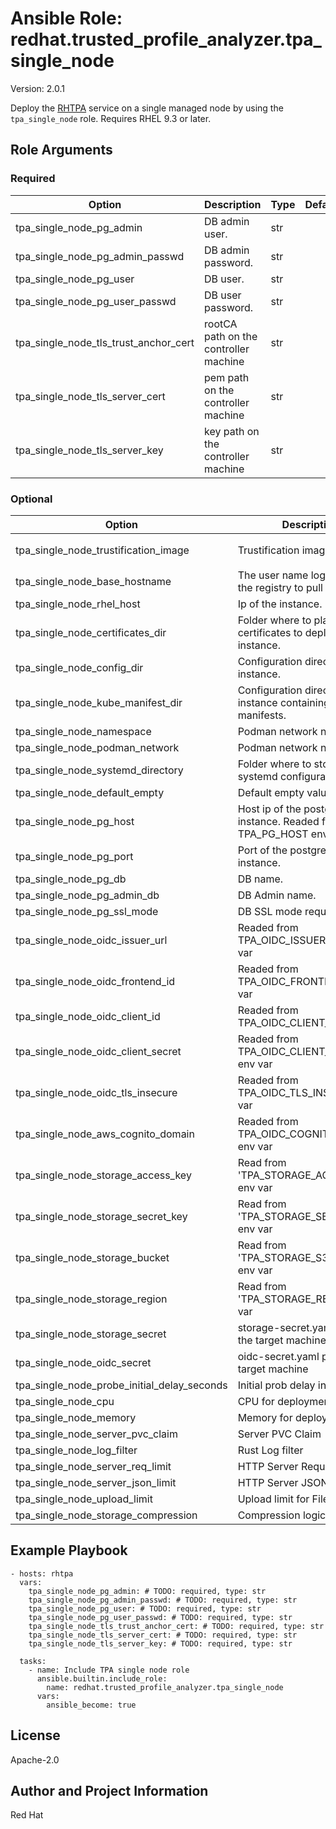 <!--- to update this file, update files in the role's meta/ directory (and/or its README.j2 template) and run "make role-readme" -->

# Ansible Role: redhat.trusted_profile_analyzer.tpa_single_node

Version: 2.0.1

Deploy the [RHTPA](https://docs.redhat.com/en/documentation/red_hat_trusted_profile_analyzer/) service on a single managed node by using the `tpa_single_node` role.
Requires RHEL 9.3 or later.

## Role Arguments

### Required

| Option                                | Description                           | Type | Default |
| ------------------------------------- | ------------------------------------- | ---- | ------- |
| tpa_single_node_pg_admin              | DB admin user.                        | str  |         |
| tpa_single_node_pg_admin_passwd       | DB admin password.                    | str  |         |
| tpa_single_node_pg_user               | DB user.                              | str  |         |
| tpa_single_node_pg_user_passwd        | DB user password.                     | str  |         |
| tpa_single_node_tls_trust_anchor_cert | rootCA path on the controller machine | str  |         |
| tpa_single_node_tls_server_cert       | pem path on the controller machine    | str  |         |
| tpa_single_node_tls_server_key        | key path on the controller machine    | str  |         |

### Optional

| Option                                      | Description                                                            | Type | Default                                                                                                |
| ------------------------------------------- | ---------------------------------------------------------------------- | ---- | ------------------------------------------------------------------------------------------------------ |
| tpa_single_node_trustification_image        | Trustification image.                                                  | str  | `registry.redhat.io/rhtpa/rhtpa-trustification-service-rhel9:0bef82c8139cc89ef4840e36ad519ca24bb54f70` |
| tpa_single_node_base_hostname               | The user name logging in to the registry to pull images.               | str  | `trustification`                                                                                       |
| tpa_single_node_rhel_host                   | Ip of the instance.                                                    | str  |                                                                                                        |
| tpa_single_node_certificates_dir            | Folder where to place the certificates to deploy on the instance.      | str  | `certs`                                                                                                |
| tpa_single_node_config_dir                  | Configuration directory on the instance.                               | str  | `/etc/rhtpa`                                                                                           |
| tpa_single_node_kube_manifest_dir           | Configuration directory on the instance containing the manifests.      | str  | `/etc/rhtpa/manifests`                                                                                 |
| tpa_single_node_namespace                   | Podman network namespace.                                              | str  | `trustification`                                                                                       |
| tpa_single_node_podman_network              | Podman network name.                                                   | str  | `tcnet`                                                                                                |
| tpa_single_node_systemd_directory           | Folder where to store the systemd configurations files.                | str  | `/etc/systemd/system`                                                                                  |
| tpa_single_node_default_empty               | Default empty value.                                                   | str  |                                                                                                        |
| tpa_single_node_pg_host                     | Host ip of the postgresql db instance. Readed from the TPA_PG_HOST env | str  |                                                                                                        |
| tpa_single_node_pg_port                     | Port of the postgresql db instance.                                    | str  | `5432`                                                                                                 |
| tpa_single_node_pg_db                       | DB name.                                                               | str  | `trustify`                                                                                             |
| tpa_single_node_pg_admin_db                 | DB Admin name.                                                         | str  | `postgres`                                                                                             |
| tpa_single_node_pg_ssl_mode                 | DB SSL mode require/disable.                                           | str  | `require`                                                                                              |
| tpa_single_node_oidc_issuer_url             | Readed from TPA_OIDC_ISSUER_URL env var                                | str  |                                                                                                        |
| tpa_single_node_oidc_frontend_id            | Readed from TPA_OIDC_FRONTEND_ID env var                               | str  |                                                                                                        |
| tpa_single_node_oidc_client_id              | Readed from TPA_OIDC_CLIENT_ID env var                                 | str  |                                                                                                        |
| tpa_single_node_oidc_client_secret          | Readed from TPA_OIDC_CLIENT_SECRET env var                             | str  |                                                                                                        |
| tpa_single_node_oidc_tls_insecure           | Readed from TPA_OIDC_TLS_INSECURE env var                              | str  |                                                                                                        |
| tpa_single_node_aws_cognito_domain          | Readed from TPA_OIDC_COGNITO_DOMAIN env var                            | str  |                                                                                                        |
| tpa_single_node_storage_access_key          | Read from 'TPA_STORAGE_ACCESS_KEY' env var                             | str  |                                                                                                        |
| tpa_single_node_storage_secret_key          | Read from 'TPA_STORAGE_SECRET_KEY' env var                             | str  |                                                                                                        |
| tpa_single_node_storage_bucket              | Read from 'TPA_STORAGE_S3_BUCKET' env var                              | str  |                                                                                                        |
| tpa_single_node_storage_region              | Read from 'TPA_STORAGE_REGION' env var                                 | str  |                                                                                                        |
| tpa_single_node_storage_secret              | storage-secret.yaml path on the target machine                         | str  | `/etc/rhtpa/manifests/storage-secret.yaml`                                                             |
| tpa_single_node_oidc_secret                 | oidc-secret.yaml path on the target machine                            | str  | `/etc/rhtpa/manifests/oidc-secret.yaml`                                                                |
| tpa_single_node_probe_initial_delay_seconds | Initial prob delay in seconds                                          | int  | `30`                                                                                                   |
| tpa_single_node_cpu                         | CPU for deployment                                                     | int  | `1`                                                                                                    |
| tpa_single_node_memory                      | Memory for deployment                                                  | str  | `8Gi`                                                                                                  |
| tpa_single_node_server_pvc_claim            | Server PVC Claim                                                       | str  | `32Gi`                                                                                                 |
| tpa_single_node_log_filter                  | Rust Log filter                                                        | str  | `info`                                                                                                 |
| tpa_single_node_server_req_limit            | HTTP Server Request limit                                              | str  |                                                                                                        |
| tpa_single_node_server_json_limit           | HTTP Server JSON limit                                                 | str  |                                                                                                        |
| tpa_single_node_upload_limit                | Upload limit for Files                                                 | str  |                                                                                                        |
| tpa_single_node_storage_compression         | Compression logic for storage                                          | str  |                                                                                                        |

## Example Playbook

```
- hosts: rhtpa
  vars:
    tpa_single_node_pg_admin: # TODO: required, type: str
    tpa_single_node_pg_admin_passwd: # TODO: required, type: str
    tpa_single_node_pg_user: # TODO: required, type: str
    tpa_single_node_pg_user_passwd: # TODO: required, type: str
    tpa_single_node_tls_trust_anchor_cert: # TODO: required, type: str
    tpa_single_node_tls_server_cert: # TODO: required, type: str
    tpa_single_node_tls_server_key: # TODO: required, type: str

  tasks:
    - name: Include TPA single node role
      ansible.builtin.include_role:
        name: redhat.trusted_profile_analyzer.tpa_single_node
      vars:
        ansible_become: true
```

## License

Apache-2.0

## Author and Project Information

Red Hat
